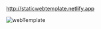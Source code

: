 http://staticwebtemplate.netlify.app

![webTemplate](https://github.com/user-attachments/assets/84ca3c88-be81-40de-933d-6d6fcbe054c1)
